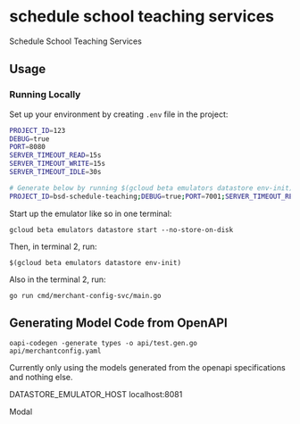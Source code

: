 # schedule school teaching services

Schedule School Teaching Services

## Usage

### Running Locally

Set up your environment by creating `.env` file in the project:

``` bash
PROJECT_ID=123
DEBUG=true
PORT=8080
SERVER_TIMEOUT_READ=15s
SERVER_TIMEOUT_WRITE=15s
SERVER_TIMEOUT_IDLE=30s

# Generate below by running $(gcloud beta emulators datastore env-init)
PROJECT_ID=bsd-schedule-teaching;DEBUG=true;PORT=7001;SERVER_TIMEOUT_READ=600s;SERVER_TIMEOUT_WRITE=600s;SERVER_TIMEOUT_IDLE=30s;PUBLISHER_TOPIC_ID=merchant-create;GOOGLE_APPLICATION_CREDENTIALS=D:\bsd13\schedule-school-teaching-bsd13-backend\bsd-schedule-teaching-c983423ae892.json;KYM_BUCKET_NAME=beam-development-315606_kym_documents;RECIPIENT_SERVICE_URL=httpp;ORGANISATION_SERVICE_URL=test
```

Start up the emulator like so in one terminal:

`gcloud beta emulators datastore start --no-store-on-disk`

Then, in terminal 2, run:

`$(gcloud beta emulators datastore env-init)`

Also in the terminal 2, run:

`go run cmd/merchant-config-svc/main.go`

## Generating Model Code from OpenAPI

`oapi-codegen -generate types -o api/test.gen.go api/merchantconfig.yaml`

Currently only using the models generated from the openapi specifications and nothing else.

DATASTORE_EMULATOR_HOST localhost:8081


Modal

